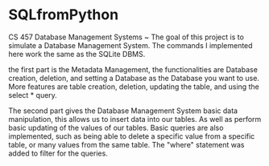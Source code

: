 # SQLfromPython
CS 457 Database Management Systems ~ The goal of this project is to simulate a Database Management System. The commands I implemented here work the same as the SQLite DBMS.

the first part is the Metadata Management, the functionalities are Database creation, deletion, and setting a Database as the Database you want to use. More features are table creation, deletion, updating the table, and using the select * query.

The second part gives the Database Management System basic data manipulation, this allows us to insert data into our tables. As well as perform basic updating of the values of our tables. Basic queries are also implemented, such as being able to delete a specific value from a specific table, or many values from the same table. The "where" statement was added to filter for the queries.
